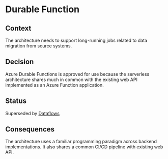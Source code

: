 # Durable Function

## Context

The architecture needs to support long-running jobs related to data migration from source systems.

## Decision

Azure Durable Functions is approved for use because the serverless architecture shares much in
common with the existing web API implemented as an Azure Function application.

## Status

Superseded by [Dataflows](./Dataflows.md)

## Consequences

The architecture uses a familiar programming paradigm across backend implementations. It also shares
a common CI/CD pipeline with existing web API.
